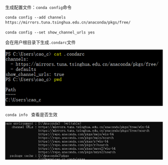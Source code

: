 生成配置文件：`conda config`命令

```
conda config --add channels https://mirrors.tuna.tsinghua.edu.cn/anaconda/pkgs/free/

conda config --set show_channel_urls yes

```
会在用户根目录下生成`.condarc`文件

![condarc](res/conda_1.png)

`conda info ` 查看是否生效

![condarc](res/conda_2.png)
